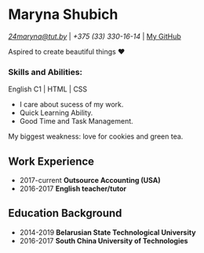 # Maryna Shubich

*24maryna@tut.by* | *+375 (33) 330-16-14* | [My GitHub](https://github.com/MadPanda26)

Aspired to create beautiful things ♥

### Skills and Abilities:
English C1 | HTML | CSS 
* I care about sucess of my work.
* Quick Learning Ability.
* Good Time and Task Management.

My biggest weakness: love for cookies and green tea.
## Work Experience 
* 2017-current **Outsource Accounting (USA)**
* 2016-2017 **English teacher/tutor**
## Education Background
* 2014-2019 **Belarusian State Technological University**
* 2016-2017 **South China University of Technologies**